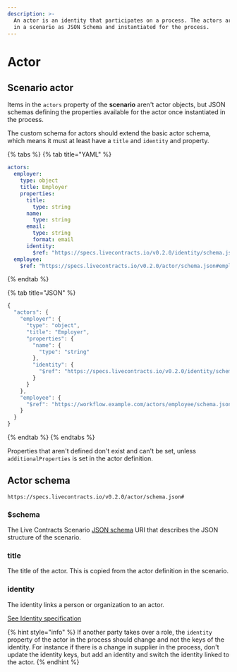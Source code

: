 ```yaml
---
description: >-
  An actor is an identity that participates on a process. The actors are defined
  in a scenario as JSON Schema and instantiated for the process.
---
```


# Actor

## Scenario actor

Items in the `actors` property of the **scenario** aren't actor objects, but JSON schemas defining the properties available for the actor once instantiated in the process.

The custom schema for actors should extend the basic actor schema, which means it must at least have a `title` and `identity` and property.

{% tabs %}
{% tab title="YAML" %}
```yaml
actors:
  employer:
    type: object
    title: Employer
    properties:
      title:
        type: string
      name:
        type: string
      email:
        type: string
        format: email
      identity:
        $ref: "https://specs.livecontracts.io/v0.2.0/identity/schema.json#"
  employee:
    $ref: "https://specs.livecontracts.io/v0.2.0/actor/schema.json#employee"
```
{% endtab %}

{% tab title="JSON" %}
```javascript
{
  "actors": {
    "employer": {
      "type": "object",
      "title": "Employer",
      "properties": {
        "name": {
          "type": "string"
        },
        "identity": {
          "$ref": "https://specs.livecontracts.io/v0.2.0/identity/schema.json#"
        }        
      }
    },
    "employee": {
      "$ref": "https://workflow.example.com/actors/employee/schema.json#"
    }
  }
}
```
{% endtab %}
{% endtabs %}

Properties that aren't defined don't exist and can't be set, unless `additionalProperties` is set in the actor definition.

## Actor schema

`https://specs.livecontracts.io/v0.2.0/actor/schema.json#`

### $schema

The Live Contracts Scenario [JSON schema](http://json-schema.org) URI that describes the JSON structure of the scenario.

### title

The title of the actor. This is copied from the actor definition in the scenario.

### identity

The identity links a person or organization to an actor.

[See Identity specification](../../event-chain/identity.md)

{% hint style="info" %}
If another party takes over a role, the `identity` property of the actor in the process should change and not the keys of the identity. For instance if there is a change in supplier in the process, don't update the identity keys, but add an identity and switch the identity linked to the actor.
{% endhint %}


